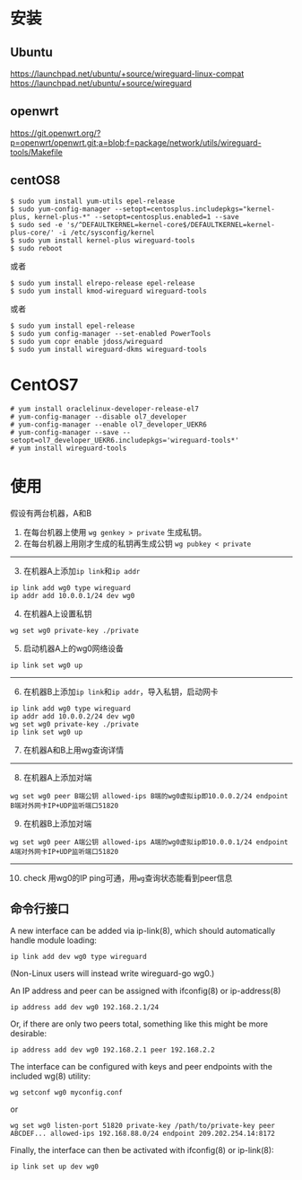 # 安装
## Ubuntu
https://launchpad.net/ubuntu/+source/wireguard-linux-compat
https://launchpad.net/ubuntu/+source/wireguard
## openwrt
https://git.openwrt.org/?p=openwrt/openwrt.git;a=blob;f=package/network/utils/wireguard-tools/Makefile
## centOS8
```shell
$ sudo yum install yum-utils epel-release
$ sudo yum-config-manager --setopt=centosplus.includepkgs="kernel-plus, kernel-plus-*" --setopt=centosplus.enabled=1 --save
$ sudo sed -e 's/^DEFAULTKERNEL=kernel-core$/DEFAULTKERNEL=kernel-plus-core/' -i /etc/sysconfig/kernel
$ sudo yum install kernel-plus wireguard-tools
$ sudo reboot
```
或者
```shell
$ sudo yum install elrepo-release epel-release
$ sudo yum install kmod-wireguard wireguard-tools
```
或者
```shell
$ sudo yum install epel-release
$ sudo yum config-manager --set-enabled PowerTools
$ sudo yum copr enable jdoss/wireguard
$ sudo yum install wireguard-dkms wireguard-tools
```
# CentOS7
```shell
# yum install oraclelinux-developer-release-el7
# yum-config-manager --disable ol7_developer
# yum-config-manager --enable ol7_developer_UEKR6
# yum-config-manager --save --setopt=ol7_developer_UEKR6.includepkgs='wireguard-tools*'
# yum install wireguard-tools
```

# 使用
假设有两台机器，A和B
1. 在每台机器上使用 `wg genkey > private` 生成私钥。
2. 在每台机器上用刚才生成的私钥再生成公钥 `wg pubkey < private`
---
3. 在机器A上添加`ip link`和`ip addr`
```shell
ip link add wg0 type wireguard
ip addr add 10.0.0.1/24 dev wg0
```
4. 在机器A上设置私钥
```shell
wg set wg0 private-key ./private
```
5. 启动机器A上的wg0网络设备
```shell
ip link set wg0 up
```
---
6. 在机器B上添加`ip link`和`ip addr`，导入私钥，启动网卡
```shell
ip link add wg0 type wireguard
ip addr add 10.0.0.2/24 dev wg0
wg set wg0 private-key ./private
ip link set wg0 up
```
7. 在机器A和B上用wg查询详情
---
8. 在机器A上添加对端
```shell
wg set wg0 peer B端公钥 allowed-ips B端的wg0虚拟ip即10.0.0.2/24 endpoint B端对外网卡IP+UDP监听端口51820
```
9. 在机器B上添加对端
```shell
wg set wg0 peer A端公钥 allowed-ips A端的wg0虚拟ip即10.0.0.1/24 endpoint A端对外网卡IP+UDP监听端口51820
```
---
10. check 用wg0的IP ping可通，用`wg`查询状态能看到peer信息
## 命令行接口
A new interface can be added via ip-link(8), which should automatically handle module loading:
```shell
ip link add dev wg0 type wireguard
```
(Non-Linux users will instead write wireguard-go wg0.)

An IP address and peer can be assigned with ifconfig(8) or ip-address(8)
```shell
ip address add dev wg0 192.168.2.1/24
```
Or, if there are only two peers total, something like this might be more desirable:
```shell
ip address add dev wg0 192.168.2.1 peer 192.168.2.2
```
The interface can be configured with keys and peer endpoints with the included wg(8) utility:
```shell
wg setconf wg0 myconfig.conf
```
or
```shell
wg set wg0 listen-port 51820 private-key /path/to/private-key peer ABCDEF... allowed-ips 192.168.88.0/24 endpoint 209.202.254.14:8172
```
Finally, the interface can then be activated with ifconfig(8) or ip-link(8):
```shell
ip link set up dev wg0
```